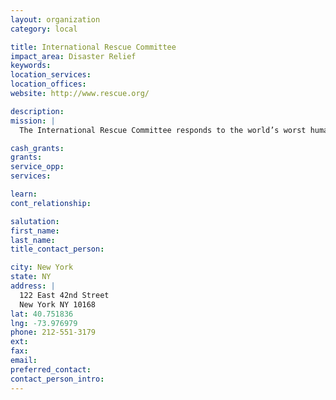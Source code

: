 ```yaml
---
layout: organization
category: local

title: International Rescue Committee
impact_area: Disaster Relief
keywords: 
location_services: 
location_offices: 
website: http://www.rescue.org/

description: 
mission: |
  The International Rescue Committee responds to the world’s worst humanitarian crises and helps people to survive and rebuild their lives. Founded in 1933 at the request of Albert Einstein, the IRC offers lifesaving care and life-changing assistance to refugees forced to flee from war or disaster.

cash_grants: 
grants: 
service_opp: 
services: 

learn: 
cont_relationship: 

salutation: 
first_name: 
last_name: 
title_contact_person: 

city: New York
state: NY
address: |
  122 East 42nd Street     
  New York NY 10168
lat: 40.751836
lng: -73.976979
phone: 212-551-3179
ext: 
fax: 
email: 
preferred_contact: 
contact_person_intro: 
---
```

